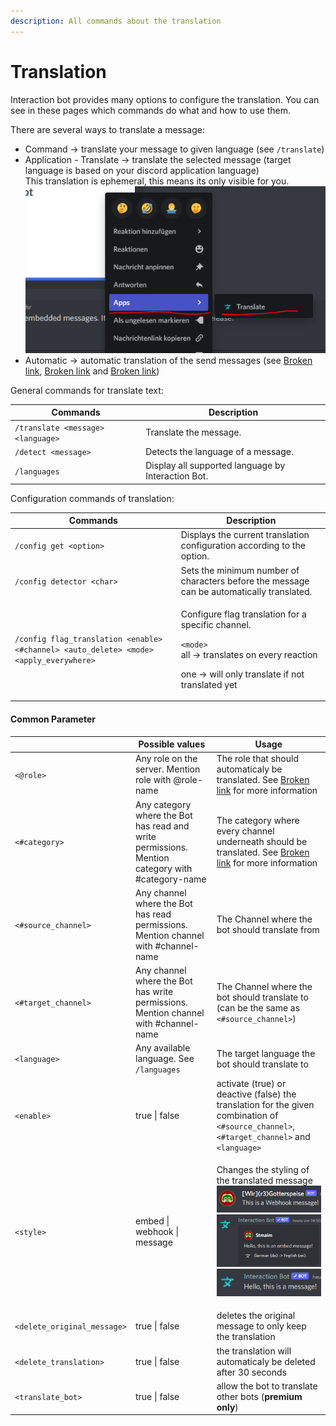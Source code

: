 ```yaml
---
description: All commands about the translation
---
```


# Translation

Interaction bot provides many options to configure the translation. You can see in these pages which commands do what and how to use them.

There are several ways to translate a message:

* Command -> translate your message to given language (see `/translate`)
* Application - Translate -> translate the selected message (target language is based on your discord application language)\
  This translation is ephemeral, this means its only visible for you.\
  ![](<../.gitbook/assets/image (26).png>)
* Automatic -> automatic translation of the send messages (see [Broken link](broken-reference "mention"), [Broken link](broken-reference "mention") and [Broken link](broken-reference "mention"))

General commands for translate text:

| Commands                          | Description                                        |
| --------------------------------- | -------------------------------------------------- |
| `/translate <message> <language>` | Translate the message.                             |
| `/detect <message>`               | Detects the language of a message.                 |
| `/languages`                      | Display all supported language by Interaction Bot. |

Configuration commands of translation:

| Commands                                                                               | Description                                                                                                                                                                                         |
| -------------------------------------------------------------------------------------- | --------------------------------------------------------------------------------------------------------------------------------------------------------------------------------------------------- |
| `/config get <option>`                                                                 | Displays the current translation configuration according to the option.                                                                                                                             |
| `/config detector <char>`                                                              | Sets the minimum number of characters before the message can be automatically translated.                                                                                                           |
| `/config flag_translation <enable> <#channel> <auto_delete> <mode> <apply_everywhere>` | <p>Configure flag translation for a specific channel.</p><p><code>&#x3C;mode></code> <br>    all -> translates on every reaction</p><p>    one -> will only translate if not translated yet<br></p> |

#### Common Parameter

|                              | Possible values                                                                                 | Usage                                                                                                                                                                                                                        |
| ---------------------------- | ----------------------------------------------------------------------------------------------- | ---------------------------------------------------------------------------------------------------------------------------------------------------------------------------------------------------------------------------- |
| `<@role>`                    | Any role on the server. Mention role with @role-name                                            | The role that should automaticaly be translated. See [Broken link](broken-reference "mention") for more information                                                                                                          |
| `<#category>`                | Any category where the Bot has read and write permissions. Mention category with #category-name | The category where every channel underneath should be translated. See [Broken link](broken-reference "mention") for more information                                                                                         |
| `<#source_channel>`          | Any channel where the Bot has read permissions. Mention channel with #channel-name              | The Channel where the bot should translate from                                                                                                                                                                              |
| `<#target_channel>`          | Any channel where the Bot has write permissions. Mention channel with #channel-name             | The Channel where the bot should translate to (can be the same as `<#source_channel>`)                                                                                                                                       |
| `<language>`                 | Any available language. See `/languages`                                                        | The target language the bot should translate to                                                                                                                                                                              |
| `<enable>`                   | true \| false                                                                                   | activate (true) or deactive (false) the translation for the given combination of `<#source_channel>`, `<#target_channel>` and `<language>`                                                                                   |
| `<style>`                    | embed \| webhook \| message                                                                     | <p>Changes the styling of the translated message<br><img src="../.gitbook/assets/image (13).png" alt=""><br><img src="../.gitbook/assets/image (20).png" alt=""><br><img src="../.gitbook/assets/image (29).png" alt=""></p> |
| `<delete_original_message>`  | true \| false                                                                                   | deletes the original message to only keep the translation                                                                                                                                                                    |
| `<delete_translation>`       | true \| false                                                                                   | the translation will automaticaly be deleted after 30 seconds                                                                                                                                                                |
| `<translate_bot>`            | true \| false                                                                                   | allow the bot to translate other bots (**premium only**)                                                                                                                                                                     |
